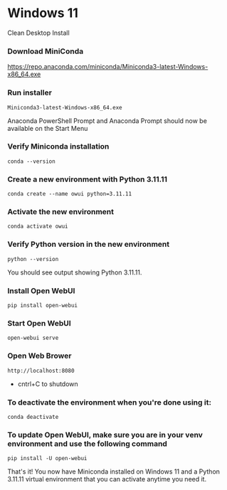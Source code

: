 # Windows 11
Clean Desktop Install

### Download MiniConda
https://repo.anaconda.com/miniconda/Miniconda3-latest-Windows-x86_64.exe

### Run installer
```Miniconda3-latest-Windows-x86_64.exe```

Anaconda PowerShell Prompt and Anaconda Prompt should now be available on the Start Menu

### Verify Miniconda installation
```conda --version```

### Create a new environment with Python 3.11.11
```conda create --name owui python=3.11.11```

### Activate the new environment
```conda activate owui```

### Verify Python version in the new environment
```python --version```

You should see output showing Python 3.11.11.

### Install Open WebUI
```pip install open-webui```

### Start Open WebUI
```open-webui serve```

### Open Web Brower
```http://localhost:8080```
* cntrl+C to shutdown

### To deactivate the environment when you're done using it:
```conda deactivate```

### To update Open WebUI, make sure you are in your venv environment and use the following command
```pip install -U open-webui```

That's it! You now have Miniconda installed on Windows 11 and a Python 3.11.11 virtual environment that you can activate anytime you need it.
